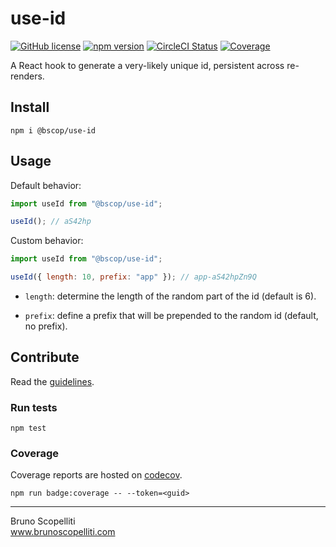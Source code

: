 # use-id

[![GitHub license](https://img.shields.io/badge/license-MIT-blue.svg)](https://github.com/brunoscopelliti/use-id/blob/main/LICENSE)
[![npm version](https://img.shields.io/npm/v/@bscop/use-id.svg?style=flat)](https://www.npmjs.com/package/@bscop/use-id)
[![CircleCI Status](https://circleci.com/gh/brunoscopelliti/use-id.svg?style=shield&circle-token=:circle-token)](https://circleci.com/gh/brunoscopelliti/use-id)
[![Coverage](https://img.shields.io/codecov/c/github/brunoscopelliti/use-id)](https://app.codecov.io/gh/brunoscopelliti/use-id/)

A React hook to generate a very-likely unique id, persistent across re-renders.

## Install

```
npm i @bscop/use-id
```

## Usage

Default behavior:

```js
import useId from "@bscop/use-id";

useId(); // aS42hp
```

Custom behavior:

```js
import useId from "@bscop/use-id";

useId({ length: 10, prefix: "app" }); // app-aS42hpZn9Q
```

- `length`: determine the length of the random part of the id (default is 6).

- `prefix`: define a prefix that will be prepended to the random id (default, no prefix).

## Contribute

Read the [guidelines](./CONTRIBUTING.md).

### Run tests

```
npm test
```

### Coverage

Coverage reports are hosted on [codecov](https://codecov.io/).

```
npm run badge:coverage -- --token=<guid>
```

---

Bruno Scopelliti\
www.brunoscopelliti.com
